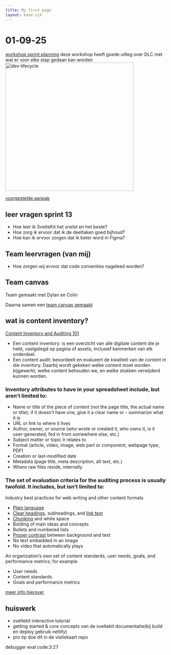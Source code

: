 ```yaml
---
title: My first page
layout: base.njk
---
```


# 01‐09‐25

[workshop sprint planning](https://github.com/fdnd-task/your-tribe-for-life-squad-page/blob/main/docs/sprint-planning.md)
deze workshop heeft goede uitleg over DLC met wat er voor elke stap gedaan kan worden
<img width="400" height="400" alt="dev-lifecycle" src="https://github.com/user-attachments/assets/601db995-9698-47c3-ab11-f201f7645f81" />

[voorgestelde aanpak](https://github.com/fdnd-task/your-tribe-for-life-squad-page/blob/main/docs/sprint-planning.md#voorgestelde-aanpak-squadpage)


## leer vragen sprint 13
- Hoe leer ik SvelteKit het snelst en het beste?
- Hoe zorg ik ervoor dat ik de deeltaken goed bijhoud?
- Hoe kan ik ervoor zorgen dat ik beter word in Figma?

## Team leervragen (van mij)
- Hoe zorgen wij ervoor dat code conventies nageleed worden?


## Team canvas
Team gemaakt met Dylan en Colin

Daarna samen een [team canvas gemaakt](https://www.figma.com/design/VAnJoPJ1NNv5uSKrQIsjCX/Untitled?node-id=0-1&t=P9aAtzVCjG04TP7Y-1)


## wat is content inventory?
[Content Inventory and Auditing 101](https://www.nngroup.com/articles/content-audits/)

- Een content inventory: is een overzicht van alle digitale content die je hebt, vastgelegd op pagina of assets, inclusief kenmerken van elk onderdeel.
- Een content audit: beoordeelt en evalueert de kwaliteit van de content in die inventory. Daarbij wordt gekeken welke content moet worden bijgewerkt, welke content behouden we, en welke stukken verwijderd kunnen worden.

### Inventory attributes to have in your spreadsheet include, but aren’t limited to:

- Name or title of the piece of content (not the page title, the actual name or title); if it doesn’t have one, give it a clear name or - summarize what it is
- URL or link to where it lives
- Author, owner, or source (who wrote or created it, who owns it, is it user-generated, fed in from somewhere else, etc.)
- Subject matter or topic it relates to
- Format (article, video, image, web part or component, webpage type, PDF)
- Creation or last-modified date
- Metadata (page title, meta description, alt text, etc.)
- Where raw files reside, internally

### The set of evaluation criteria for the auditing process is usually twofold. It includes, but isn’t limited to:

Industry best practices for web writing and other content formats
- [Plain language](https://www.nngroup.com/articles/web-writing-use-search-keywords/)
- [Clear headings](https://www.nngroup.com/articles/headings-pickup-lines/), subheadings, and [link text](https://www.nngroup.com/articles/writing-links/)
- [Chunking](https://www.nngroup.com/articles/chunking/) and white space
- Bolding of main ideas and concepts
- Bullets and numbered lists
- [Proper contrast](https://www.nngroup.com/articles/low-contrast/) between background and text
- No text embedded in an image
- No video that automatically plays

An organization’s own set of content standards, user needs, goals, and performance metrics; for example
- User needs
- Content standards
- Goals and performance metrics

[meer info hierover](https://www.nngroup.com/articles/content-audits/#:~:text=The%20set%20of%20evaluation%20criteria%20for%20the%20auditing%20process%20is%20usually%20twofold.%20It%20includes%2C%20but%20isn%E2%80%99t%20limited%20to%3A)



## huiswerk
- sveltekit interactive tutorial
- getting started & core concepts van de sveltekit documentatie(bij build en deploy gebruik netlify)
- pro tip doe dit in de visitekaart repo


debugger eval code:3:27